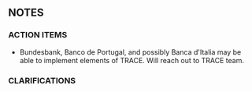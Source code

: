 ## NOTES

### ACTION ITEMS

- Bundesbank, Banco de Portugal, and possibly Banca d'Italia may be able to implement elements of TRACE. Will reach out to TRACE team.

### CLARIFICATIONS



